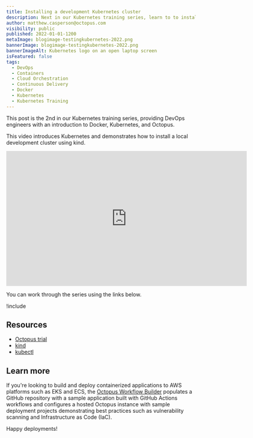 ```yaml
---
title: Installing a development Kubernetes cluster
description: Next in our Kubernetes training series, learn to to install a local development Kubernetes cluster with kind.
author: matthew.casperson@octopus.com
visibility: public
published: 2022-01-01-1200
metaImage: blogimage-testingkubernetes-2022.png
bannerImage: blogimage-testingkubernetes-2022.png
bannerImageAlt: Kubernetes logo on an open laptop screen
isFeatured: false
tags: 
  - DevOps
  - Containers
  - Cloud Orchestration
  - Continuous Delivery
  - Docker 
  - Kubernetes
  - Kubernetes Training
---
```


This post is the 2nd in our Kubernetes training series, providing DevOps engineers with an introduction to Docker, Kubernetes, and Octopus. 

This video introduces Kubernetes and demonstrates how to install a local development cluster using kind.

<p style="text-align:center"><iframe src="https://fast.wistia.net/embed/iframe/toym6obhxl?videoFoam=true" title="section2 Video" allow="autoplay; fullscreen" allowtransparency="true" frameborder="0" scrolling="no" class="wistia_embed" name="wistia_embed" msallowfullscreen width="640px" height="360px"></iframe></p>

You can work through the series using the links below.

!include <k8s-training-toc>

## Resources

* [Octopus trial](https://octopus.com/start)
* [kind](https://oc.to/LY8fg0)
* [kubectl](https://oc.to/oN6lx6)

## Learn more

If you're looking to build and deploy containerized applications to AWS platforms such as EKS and ECS, the [Octopus Workflow Builder](https://octopusworkflowbuilder.octopus.com/#/) populates a GitHub repository with a sample application built with GitHub Actions workflows and configures a hosted Octopus instance with sample deployment projects demonstrating best practices such as vulnerability scanning and Infrastructure as Code (IaC). 

Happy deployments! 